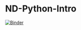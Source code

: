 # ND-Python-Intro

[![Binder](https://mybinder.org/badge_logo.svg)](https://mybinder.org/v2/gh/LSBU-IOP/ND-Python-Intro/HEAD?urlpath=https%3A%2F%2Fgithub.com%2FLSBU-IOP%2FND-Python-Intro%2Fblob%2Fmain%2Fblank_notebook.ipynb)
